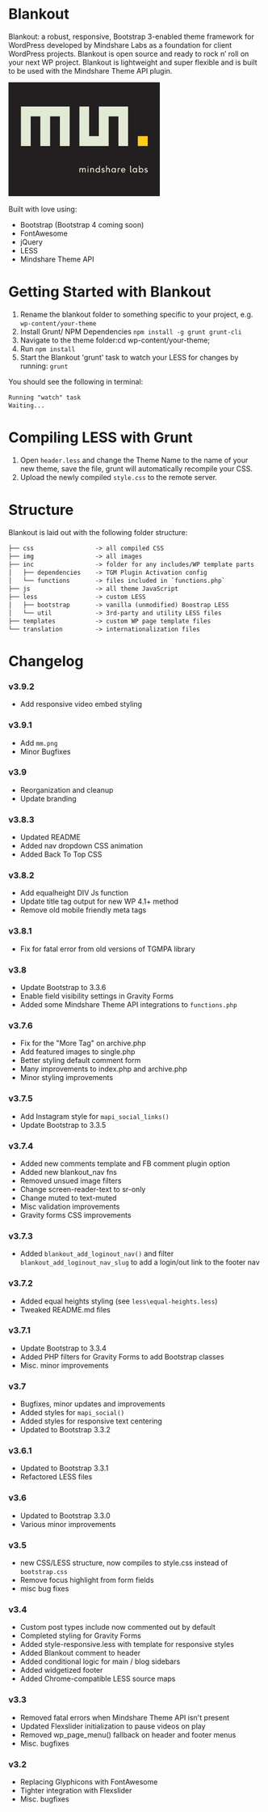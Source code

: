 Blankout
========

Blankout: a robust, responsive, Bootstrap 3-enabled theme framework for WordPress developed by Mindshare Labs as a foundation for client WordPress projects. Blankout is open source and ready to rock n’ roll on your next WP project. Blankout is lightweight and super flexible and is built to be used with the Mindshare Theme API plugin.

<img src="./screenshot.png" width="300" height="225" />
<br />

Built with love using:
* Bootstrap (Bootstrap 4 coming soon)
* FontAwesome
* jQuery
* LESS
* Mindshare Theme API

# Getting Started with Blankout

1. Rename the blankout folder to something specific to your project, e.g. `wp-content/your-theme`
1. Install Grunt/ NPM Dependencies `npm install -g grunt grunt-cli`
1. Navigate to the theme folder:cd wp-content/your-theme;
1. Run `npm install`
1. Start the Blankout 'grunt' task to watch your LESS for changes by running: `grunt`

You should see the following in terminal:
```
Running "watch" task
Waiting...
```

# Compiling LESS with Grunt

1. Open `header.less` and change the Theme Name to the name of your new theme, save the file, grunt will automatically recompile your CSS.
1. Upload the newly compiled `style.css` to the remote server.


# Structure

Blankout is laid out with the following folder structure:

```
├── css					-> all compiled CSS
├── img					-> all images
├── inc					-> folder for any includes/WP template parts
│   ├── dependencies	-> TGM Plugin Activation config
│   └── functions		-> files included in `functions.php`
├── js					-> all theme JavaScript
├── less				-> custom LESS
│   ├── bootstrap		-> vanilla (unmodified) Boostrap LESS
│   └── util			-> 3rd-party and utility LESS files
├── templates			-> custom WP page template files
└── translation			-> internationalization files
```

# Changelog

### v3.9.2
* Add responsive video embed styling

### v3.9.1
* Add `mm.png`
* Minor Bugfixes

### v3.9
* Reorganization and cleanup
* Update branding

### v3.8.3
* Updated README
* Added nav dropdown CSS animation
* Added Back To Top CSS

### v3.8.2
* Add equalheight DIV Js function
* Update title tag output for new WP 4.1+ method
* Remove old mobile friendly meta tags

### v3.8.1
* Fix for fatal error from old versions of TGMPA library

### v3.8
* Update Bootstrap to 3.3.6
* Enable field visibility settings in Gravity Forms
* Added some Mindshare Theme API integrations to `functions.php`

### v3.7.6
* Fix for the "More Tag" on archive.php
* Add featured images to single.php 
* Better styling default comment form
* Many improvements to index.php and archive.php
* Minor styling improvements

### v3.7.5
* Add Instagram style for `mapi_social_links()`
* Update Bootstrap to 3.3.5

### v3.7.4
* Added new comments template and FB comment plugin option
* Added new blankout_nav fns
* Removed unsued image filters
* Change screen-reader-text to sr-only
* Change muted to text-muted
* Misc validation improvements
* Gravity forms CSS improvements

### v3.7.3
* Added `blankout_add_loginout_nav()` and filter `blankout_add_loginout_nav_slug` to add a login/out link to the footer nav 

### v3.7.2
* Added equal heights styling (see `less\equal-heights.less`)
* Tweaked README.md files

### v3.7.1
* Update Bootstrap to 3.3.4
* Added PHP filters for Gravity Forms to add Bootstrap classes
* Misc. minor improvements

### v3.7
* Bugfixes, minor updates and improvements
* Added styles for `mapi_social()`
* Added styles for responsive text centering
* Updated to Bootstrap 3.3.2

### v3.6.1
* Updated to Bootstrap 3.3.1
* Refactored LESS files

### v3.6
* Updated to Bootstrap 3.3.0
* Various minor improvements

### v3.5
* new CSS/LESS structure, now compiles to style.css instead of `bootstrap.css`
* Remove focus highlight from form fields
* misc bug fixes

### v3.4
* Custom post types include now commented out by default
* Completed styling for Gravity Forms
* Added style-responsive.less with template for responsive styles
* Added Blankout comment to header
* Added conditional logic for main / blog sidebars
* Added widgetized footer
* Added Chrome-compatible LESS source maps

### v3.3
* Removed fatal errors when Mindshare Theme API isn't present
* Updated Flexslider initialization to pause videos on play
* Removed wp_page_menu() fallback on header and footer menus
* Misc. bugfixes

### v3.2
* Replacing Glyphicons with FontAwesome
* Tighter integration with Flexslider
* Misc. bugfixes
